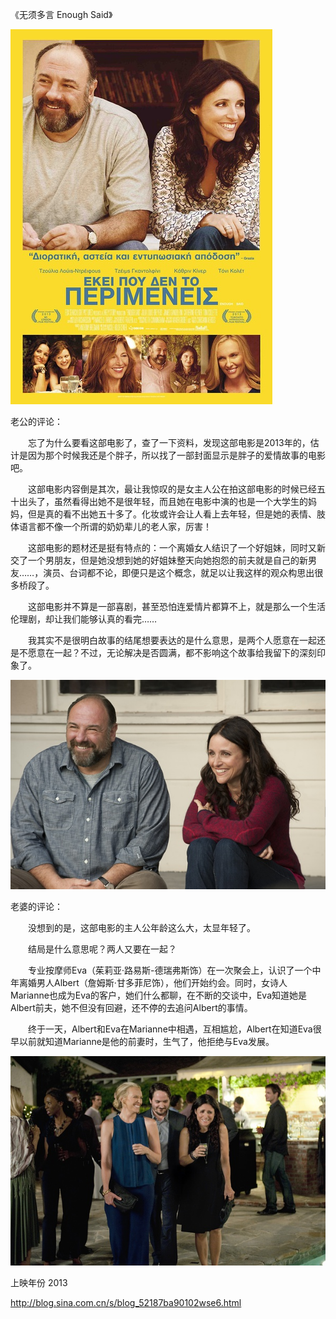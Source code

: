 《无须多言 Enough Said》

			
![](./img/001vda4xzy75cvrD9gw3c&690.jpg)


老公的评论：

　　忘了为什么要看这部电影了，查了一下资料，发现这部电影是2013年的，估计是因为那个时候我还是个胖子，所以找了一部封面显示是胖子的爱情故事的电影吧。


　　这部电影内容倒是其次，最让我惊叹的是女主人公在拍这部电影的时候已经五十出头了，虽然看得出她不是很年轻，而且她在电影中演的也是一个大学生的妈妈，但是真的看不出她五十多了。化妆或许会让人看上去年轻，但是她的表情、肢体语言都不像一个所谓的奶奶辈儿的老人家，厉害！


　　这部电影的题材还是挺有特点的：一个离婚女人结识了一个好姐妹，同时又新交了一个男朋友，但是她没想到她的好姐妹整天向她抱怨的前夫就是自己的新男友……，演员、台词都不论，即便只是这个概念，就足以让我这样的观众构思出很多桥段了。


　　这部电影并不算是一部喜剧，甚至恐怕连爱情片都算不上，就是那么一个生活伦理剧，却让我们能够认真的看完……

　　我其实不是很明白故事的结尾想要表达的是什么意思，是两个人愿意在一起还是不愿意在一起？不过，无论解决是否圆满，都不影响这个故事给我留下的深刻印象了。


![](./img/001vda4xzy75cvu4ZXYda&690.jpg)


老婆的评论：

　　没想到的是，这部电影的主人公年龄这么大，太显年轻了。

　　结局是什么意思呢？两人又要在一起？

　　专业按摩师Eva（茱莉亚·路易斯-德瑞弗斯饰）在一次聚会上，认识了一个中年离婚男人Albert（詹姆斯·甘多菲尼饰），他们开始约会。同时，女诗人Marianne也成为Eva的客户，她们什么都聊，在不断的交谈中，Eva知道她是Albert前夫，她不但没有回避，还不停的去追问Albert的事情。


　　终于一天，Albert和Eva在Marianne中相遇，互相尴尬，Albert在知道Eva很早以前就知道Marianne是他的前妻时，生气了，他拒绝与Eva发展。


![](./img/001vda4xzy75cvyIA7jb5&690.jpg)




上映年份 2013							
		
http://blog.sina.com.cn/s/blog_52187ba90102wse6.html
